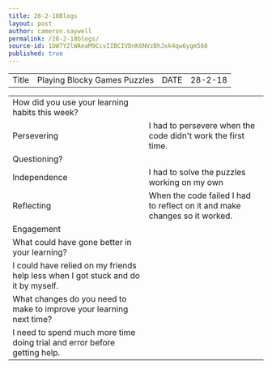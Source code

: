 ```yaml
---
title: 28-2-18Blogs
layout: post
author: cameron.saywell
permalink: /28-2-18blogs/
source-id: 1bW7Y2lWAeaM9CcvIIBCIVDnK6NVzBhJxk4qw6ygm568
published: true
---
```

<table>
  <tr>
    <td>Title</td>
    <td>Playing Blocky Games Puzzles</td>
    <td>DATE</td>
    <td>28-2-18</td>
  </tr>
</table>


<table>
  <tr>
    <td>How did you use your learning habits this week?</td>
    <td></td>
  </tr>
  <tr>
    <td>Persevering</td>
    <td>I had to persevere when the code didn't work the first time.</td>
  </tr>
  <tr>
    <td>Questioning?</td>
    <td></td>
  </tr>
  <tr>
    <td>Independence</td>
    <td>I had to solve the puzzles working on my own</td>
  </tr>
  <tr>
    <td>Reflecting</td>
    <td>When the code failed I had to reflect on it and make changes so it worked.</td>
  </tr>
  <tr>
    <td>Engagement</td>
    <td></td>
  </tr>
  <tr>
    <td>What could have gone better in your learning?</td>
    <td></td>
  </tr>
  <tr>
    <td>I could have relied on my friends help less when I got stuck and do it by myself.</td>
    <td></td>
  </tr>
  <tr>
    <td>What changes do you need to make to improve your learning next time?</td>
    <td></td>
  </tr>
  <tr>
    <td>I need to spend much more time doing trial and error before getting help.</td>
    <td></td>
  </tr>
</table>


